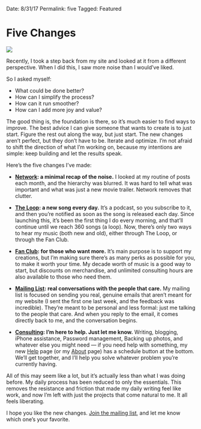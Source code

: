 Date: 8/31/17
Permalink: five
Tagged: Featured

# Five Changes

![][image-1]

Recently, I took a step back from my site and looked at it from a different perspective. When I did this, I saw more noise than I would’ve liked. 

So I asked myself: 

- What could be done better?
- How can I simplify the process?
- How can it run smoother?
- How can I add more joy and value?

The good thing is, the foundation is there, so it’s much easier to find ways to improve. The best advice I can give someone that wants to create is to just start. Figure the rest out along the way, but just start. The new changes aren’t perfect, but they don’t have to be. Iterate and optimize. I’m not afraid to shift the direction of what I’m working on, because my intentions are simple: keep building and let the results speak. 

Here’s the five changes I’ve made:

- **[Network][1]: a minimal recap of the noise.** I looked at my routine of posts each month, and the hierarchy was blurred. It was hard to tell what was important and what was just a new movie trailer. Network removes that clutter.

- **[The Loop][2]: a new song every day.** It’s a podcast, so you subscribe to it, and then you’re notified as soon as the song is released each day. Since launching this, it’s been the first thing I do every morning, and that’ll continue until we reach 360 songs (a loop). Now, there’s only two ways to hear my music (both new and old), either through The Loop, or through the Fan Club.

- **[Fan Club][3]: for those who want more.** It’s main purpose is to support my creations, but I’m making sure there’s as many perks as possible for you, to make it worth your time. My decade worth of music is a good way to start, but discounts on merchandise, and unlimited consulting hours are also available to those who need them.

- **[Mailing List][4]: real conversations with the people that care.** My mailing list is focused on sending you real, genuine emails that aren’t meant for my website (I sent the first one last week, and the feedback was incredible). They’re meant to be personal and less formal: just me talking to the people that care. And when you reply to the email, it comes directly back to me, and the conversation begins.

- **[Consulting][5]: I’m here to help. Just let me know.** Writing, blogging, iPhone assistance, Password management, Backing up photos, and whatever else you might need — if you need help with something, my new [Help][6] page (or my [About][7] page) has a schedule button at the bottom. We’ll get together, and I’ll help you solve whatever problem you’re currently having.

All of this may seem like a lot, but it’s actually less than what I was doing before. My daily process has been reduced to only the essentials. This removes the resistance and friction that made my daily writing feel like work, and now I’m left with just the projects that come natural to me. It all feels liberating.

I hope you like the new changes. [Join the mailing list][8], and let me know which one’s your favorite.

[1]:	/tagged/network
[2]:	/loop
[3]:	/fan
[4]:	http://eepurl.com/kDKbT
[5]:	/help
[6]:	/help
[7]:	/about
[8]:	http://eepurl.com/kDKbT

[image-1]:	https://dl.dropboxusercontent.com/s/u4l7idgnhtq2df4/Image.jpeg